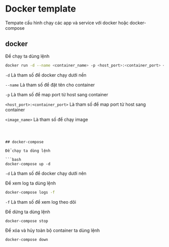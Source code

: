# Docker template

Tempate cấu hình chạy các app và service với docker hoặc docker-compose

## docker

Để chạy ta dùng lệnh

```bash
docker run -d --name <container_name> -p <host_port>:<container_port> <image_name>

```

`-d` Là tham số để docker chạy dưới nền

`--name` Là tham số để đặt tên cho container

`-p` Là tham số để map port từ host sang container

`<host_port>:<container_port>` Là tham số để map port từ host sang container

`<image_name>` Là tham số để chạy image

````



## docker-compose

Để chạy ta dùng lệnh

```bash
docker-compose up -d

````

`-d` Là tham số để docker chạy dưới nên

Để xem log ta dùng lệnh

```bash
docker-compose logs -f

```

`-f` Là tham số để xem log theo dõi

Để dừng ta dùng lệnh

```bash
docker-compose stop

```

Để xóa và hủy toàn bộ container ta dùng lệnh

```bash
docker-compose down

```

